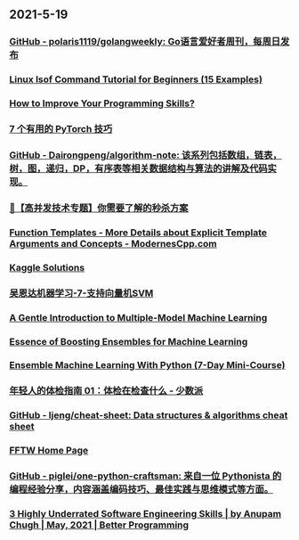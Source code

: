 
## 2021-5-19

### [GitHub - polaris1119/golangweekly: Go语言爱好者周刊，每周日发布](https://github.com/polaris1119/golangweekly)

### [Linux lsof Command Tutorial for Beginners (15 Examples)](https://www.howtoforge.com/linux-lsof-command/)

### [How to Improve Your Programming Skills?](https://www.decipherzone.com/blog-detail/how-improve-programming-skills)

### [7 个有用的 PyTorch 技巧](https://juejin.cn/post/6962867017598664735)

### [GitHub - Dairongpeng/algorithm-note: 该系列包括数组，链表，树，图，递归，DP，有序表等相关数据结构与算法的讲解及代码实现。](https://github.com/Dairongpeng/algorithm-note)

### [🚀【高并发技术专题】你需要了解的秒杀方案](https://xie.infoq.cn/article/fac44bc9a52419bf9e6c5672f)

### [Function Templates - More Details about Explicit Template Arguments and Concepts - ModernesCpp.com](http://www.modernescpp.com/index.php/function-templates-more-details)

### [Kaggle Solutions](https://farid.one/kaggle-solutions/)

### [吴恩达机器学习-7-支持向量机SVM](https://juejin.cn/post/6963435310931771429)

### [A Gentle Introduction to Multiple-Model Machine Learning](https://machinelearningmastery.com/multiple-model-machine-learning/)

### [Essence of Boosting Ensembles for Machine Learning](https://machinelearningmastery.com/essence-of-boosting-ensembles-for-machine-learning/)

### [Ensemble Machine Learning With Python (7-Day Mini-Course)](https://machinelearningmastery.com/ensemble-machine-learning-with-python-7-day-mini-course/)

### [年轻人的体检指南 01：体检在检查什么 - 少数派](https://sspai.com/post/66539)

### [GitHub - ljeng/cheat-sheet: Data structures & algorithms cheat sheet](https://github.com/ljeng/cheat-sheet)

### [FFTW Home Page](http://www.fftw.org/)

### [GitHub - piglei/one-python-craftsman: 来自一位 Pythonista 的编程经验分享，内容涵盖编码技巧、最佳实践与思维模式等方面。](https://github.com/piglei/one-python-craftsman)

### [3 Highly Underrated Software Engineering Skills | by Anupam Chugh | May, 2021 | Better Programming](https://betterprogramming.pub/3-highly-underrated-software-engineering-skills-791193131d3a)